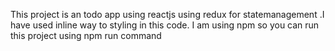 This project is an todo app using reactjs using redux for statemanagement .I have used inline way to styling in this code.
I am using npm so you can run this project using npm run command

